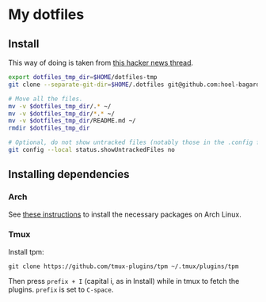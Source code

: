 # My dotfiles

## Install

This way of doing is taken from [this hacker news thread](https://news.ycombinator.com/item?id=11071754).

```zsh
export dotfiles_tmp_dir=$HOME/dotfiles-tmp
git clone --separate-git-dir=$HOME/.dotfiles git@github.com:hoel-bagard/.dotfiles.git $dotfiles_tmp_dir

# Move all the files.
mv -v $dotfiles_tmp_dir/.* ~/
mv -v $dotfiles_tmp_dir/*.* ~/
mv -v $dotfiles_tmp_dir/README.md ~/
rmdir $dotfiles_tmp_dir

# Optional, do not show untracked files (notably those in the .config folder)
git config --local status.showUntrackedFiles no
```

## Installing dependencies

### Arch

See [these instructions](https://github.com/hoel-bagard/arch-cheatsheet/blob/master/4-shell.md) to install the necessary packages on Arch Linux.

### Tmux

Install tpm:

```console
git clone https://github.com/tmux-plugins/tpm ~/.tmux/plugins/tpm
```

Then press `prefix + I` (capital i, as in Install) while in tmux to fetch the plugins. `prefix` is set to `C-space`.
